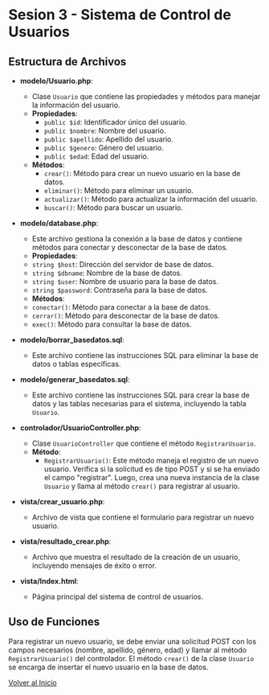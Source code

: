 # Sesion 3 - Sistema de Control de Usuarios

## Estructura de Archivos
- **modelo/Usuario.php**: 
  - Clase `Usuario` que contiene las propiedades y métodos para manejar la información del usuario.
  - **Propiedades**:
    - `public $id`: Identificador único del usuario.
    - `public $nombre`: Nombre del usuario.
    - `public $apellido`: Apellido del usuario.
    - `public $genero`: Género del usuario.
    - `public $edad`: Edad del usuario.
  - **Métodos**:
    - `crear()`: Método para crear un nuevo usuario en la base de datos.
    - `eliminar()`: Método para eliminar un usuario.
    - `actualizar()`: Método para actualizar la información del usuario.
    - `buscar()`: Método para buscar un usuario.

- **modelo/database.php**: 
  - Este archivo gestiona la conexión a la base de datos y contiene métodos para conectar y desconectar de la base de datos.
  - **Propiedades**:
  - `string $host`: Dirección del servidor de base de datos.
  - `string $dbname`: Nombre de la base de datos.
  - `string $user`: Nombre de usuario para la base de datos.
  - `string $password`: Contraseña para la base de datos.
  - **Métodos**:
  - `conectar()`: Método para conectar a la base de datos.
  - `cerrar()`: Método para desconectar de la base de datos.
  - `exec()`: Método para consultar la base de datos.

- **modelo/borrar_basedatos.sql**: 
  - Este archivo contiene las instrucciones SQL para eliminar la base de datos o tablas específicas.

- **modelo/generar_basedatos.sql**: 
  - Este archivo contiene las instrucciones SQL para crear la base de datos y las tablas necesarias para el sistema, incluyendo la tabla `Usuario`.

- **controlador/UsuarioController.php**: 
  - Clase `UsuarioController` que contiene el método `RegistrarUsuario`.
  - **Método**:
    - `RegistrarUsuario()`: Este método maneja el registro de un nuevo usuario. Verifica si la solicitud es de tipo POST y si se ha enviado el campo "registrar". Luego, crea una nueva instancia de la clase `Usuario` y llama al método `crear()` para registrar al usuario.

- **vista/crear_usuario.php**: 
  - Archivo de vista que contiene el formulario para registrar un nuevo usuario.

- **vista/resultado_crear.php**: 
  - Archivo que muestra el resultado de la creación de un usuario, incluyendo mensajes de éxito o error.

- **vista/Index.html**: 
  - Página principal del sistema de control de usuarios.

## Uso de Funciones
Para registrar un nuevo usuario, se debe enviar una solicitud POST con los campos necesarios (nombre, apellido, género, edad) y llamar al método `RegistrarUsuario()` del controlador. El método `crear()` de la clase `Usuario` se encarga de insertar el nuevo usuario en la base de datos.

[Volver al Inicio](../README.md)